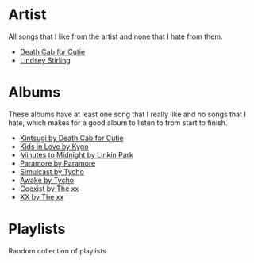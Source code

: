 # Artist
All songs that I like from the artist and none that I hate from them.
* [Death Cab for Cutie](https://play.google.com/music/playlist/AMaBXylcM3z0LkbAlYSiHLJtAo_FRrdBm9nz3raWjeX-rP7oo3fHh9dIgVcoFd3txwFh8pg9CcnF9r7X7bC0LL5BEF9huvOTLQ%3D%3D)
* [Lindsey Stirling](https://play.google.com/music/playlist/AMaBXylKn2mhf5hViBifsKdGXbqTZL2ky204xFVdjpOz7Wvk3DaVNiNxdOTE1cmu852TGH4qA07Xwc-mmzybqPUdlx1eeU2vbA%3D%3D)

# Albums
These albums have at least one song that I really like and no songs that I hate, which makes for a good album to listen to from start to finish.

* [Kintsugi by Death Cab for Cutie](https://play.google.com/music/listen#/album/Bsikqwirpkjn2e5gl4hzvjtn3ri/Death+Cab+for+Cutie/Kintsugi)
* [Kids in Love by Kygo](https://play.google.com/music/listen#/album/Bucuajks4d7loksj4l2noexfirq/Kygo/Kids+in+Love)
* [Minutes to Midnight by Linkin Park](https://play.google.com/music/listen#/album/Bjevcdnz6jxb2j2fztmt2oajja4/Linkin+Park/Minutes+to+Midnight)
* [Paramore by Paramore](https://play.google.com/music/listen#/album/B2faybyhlqxujgsjg6jtwvcyabe/Paramore/Paramore)
* [Simulcast by Tycho](https://play.google.com/music/listen#/album/Bawu3ybnq4f3izshsjsopu5pt2i/Tycho/Simulcast)
* [Awake by Tycho](https://play.google.com/music/listen#/album/Btc34r45fy7qwk4t6irzpkduv4a/Tycho/Awake)
* [Coexist by The xx](https://play.google.com/music/listen#/album/Bmgzdqjqc3q4nw2jpeyta7shxiu/The+xx/Coexist)
* [XX by The xx](https://play.google.com/music/listen#/album/Braw3jcib44ynjb7kpihbzifgxe/The+xx/xx)

# Playlists
Random collection of playlists
